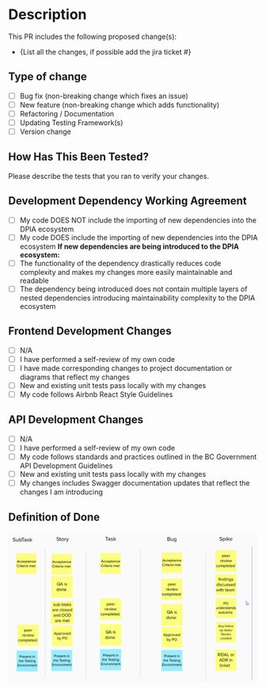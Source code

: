 # Description

This PR includes the following proposed change(s):

- {List all the changes, if possible add the jira ticket #}

## Type of change

- [ ] Bug fix (non-breaking change which fixes an issue)
- [ ] New feature (non-breaking change which adds functionality)
- [ ] Refactoring / Documentation
- [ ] Updating Testing Framework(s)
- [ ] Version change

## How Has This Been Tested?

Please describe the tests that you ran to verify your changes.

## Development Dependency Working Agreement
- [ ] My code DOES NOT include the importing of new dependencies into the DPIA ecosystem
- [ ] My code DOES include the importing of new dependencies into the DPIA ecosystem
**If new dependencies are being introduced to the DPIA ecosystem:**
- [ ] The functionality of the dependency drastically reduces code complexity and makes my changes more easily maintainable and readable 
- [ ] The dependency being introduced does not contain multiple layers of nested dependencies introducing maintainability complexity to the DPIA ecosystem

## Frontend Development Changes
- [ ] N/A
- [ ] I have performed a self-review of my own code
- [ ] I have made corresponding changes to project documentation or diagrams that reflect my changes
- [ ] New and existing unit tests pass locally with my changes
- [ ] My code follows Airbnb React Style Guidelines

## API Development Changes
- [ ] N/A
- [ ] I have performed a self-review of my own code
- [ ] My code follows standards and practices outlined in the BC Government API Development Guidelines
- [ ] New and existing unit tests pass locally with my changes
- [ ] My changes includes Swagger documentation updates that reflect the changes I am introducing

## Definition of Done

![Definition of Done](https://raw.githubusercontent.com/bcgov/cirmo-dpia/main/.github/assets/DoD.jpg)
